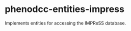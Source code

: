 phenodcc-entities-impress
=========================

Implements entities for accessing the IMPReSS database.
